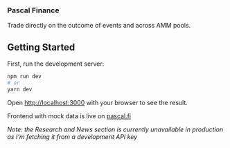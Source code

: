 ### Pascal Finance
Trade directly on the outcome of events and across AMM pools.

## Getting Started

First, run the development server:

```bash
npm run dev
# or
yarn dev
```

Open [http://localhost:3000](http://localhost:3000) with your browser to see the result.

Frontend with mock data is live on [pascal.fi](www.pascal.fi)


_Note: the Research and News section is currently unavailable in production as I'm fetching it from a development API key_
